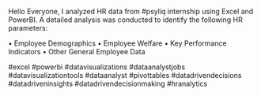 Hello Everyone,
I analyzed HR data from #psyliq internship using Excel and PowerBI.
A detailed analysis was conducted to identify the following HR parameters:

• Employee Demographics
• Employee Welfare
• Key Performance Indicators
• Other General Employee Data

#excel #powerbi #datavisualizations #dataanalystjobs #datavisualizationtools #dataanalyst #pivottables #datadrivendecisions #datadriveninsights #datadrivendecisionmaking #hranalytics
